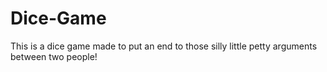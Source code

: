 # Dice-Game
This is a dice game made to put an end to those silly little petty arguments between two people!
